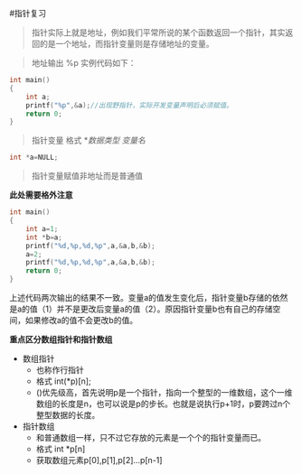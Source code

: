 #指针复习

> 指针实际上就是地址，例如我们平常所说的某个函数返回一个指针，其实返回的是一个地址，而指针变量则是存储地址的变量。

> 地址输出   %p 实例代码如下：

```c
int main()
{
    int a;
    printf("%p",&a);//出现野指针，实际开发变量声明后必须赋值。
    return 0;
}	

```

> 指针变量 格式 **数据类型 *变量名**

```c
int *a=NULL;
```

> 指针变量赋值非地址而是普通值

**此处需要格外注意**

```c
int main()
{
    int a=1;
    int *b=a;
    printf("%d,%p,%d,%p",a,&a,b,&b);
    a=2;
    printf("%d,%p,%d,%p",a,&a,b,&b);
    return 0;
}
```

上述代码两次输出的结果不一致。变量a的值发生变化后，指针变量b存储的依然是a的值（1）并不是更改后变量a的值（2）。原因指针变量b也有自己的存储空间，如果修改a的值不会更改b的值。

**重点区分数组指针和指针数组**

* 数组指针
  * 也称作行指针
  * 格式 int(*p)[n];
  * ()优先级高，首先说明p是一个指针，指向一个整型的一维数组，这个一维数组的长度是n，也可以说是p的步长。也就是说执行p+1时，p要跨过n个整型数据的长度。
* 指针数组
  * 和普通数组一样，只不过它存放的元素是一个个的指针变量而已。
  * 格式  int *p[n] 
  * 获取数组元素p[0],p[1],p[2]...p[n-1]